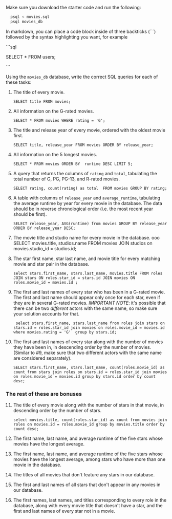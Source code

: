 Make sure you download the starter code and run the following:

```sh
  psql < movies.sql
  psql movies_db
```

In markdown, you can place a code block inside of three backticks (```) followed by the syntax highlighting you want, for example

\```sql

SELECT \* FROM users;

\```




Using the `movies_db` database, write the correct SQL queries for each of these tasks:

1.  The title of every movie.

		SELECT title FROM movies;

2.  All information on the G-rated movies.

		SELECT * FROM movies WHERE rating = 'G';


3.  The title and release year of every movie, ordered with the
    oldest movie first.

		SELECT title, release_year FROM movies ORDER BY release_year; 

4.  All information on the 5 longest movies.

		SELECT * FROM movies ORDER BY  runtime DESC LIMIT 5;

5.  A query that returns the columns of `rating` and `total`, tabulating the
    total number of G, PG, PG-13, and R-rated movies.
	
		SELECT rating, count(rating) as total  FROM movies GROUP BY rating;

6.  A table with columns of `release_year` and `average_runtime`,
    tabulating the average runtime by year for every movie in the database. The data should be in reverse chronological order (i.e. the most recent year should be first).

		SELECT release_year, AVG(runtime) from movies GROUP BY release_year ORDER BY release_year DESC;

7.  The movie title and studio name for every movie in the
    database.
	ooo
		SELECT movies.title, studios.name FROM movies JOIN studios on movies.studio_id = studios.id;

8.  The star first name, star last name, and movie title for every
    matching movie and star pair in the database.


		select stars.first_name, stars.last_name, movies.title FROM roles JOIN stars ON roles.star_id = stars.id JOIN movies ON roles.movie_id = movies.id ;


9.  The first and last names of every star who has been in a G-rated movie. The first and last name should appear only once for each star, even if they are in several G-rated movies. *IMPORTANT NOTE*: it's possible that there can be two *different* actors with the same name, so make sure your solution accounts for that.
	
		 select stars.first_name, stars.last_name from roles join stars on stars.id = roles.star_id join movies on roles.movie_id = movies.id where movies.rating = 'G'  group by stars.id;


10. The first and last names of every star along with the number
    of movies they have been in, in descending order by the number of movies. (Similar to #9, make sure
    that two different actors with the same name are considered separately).

	
		SELECT stars.first_name, stars.last_name, count(roles.movie_id) as count from stars join roles on stars.id = roles.star_id join movies on roles.movie_id = movies.id group by stars.id order by count desc;


### The rest of these are bonuses

11. The title of every movie along with the number of stars in
    that movie, in descending order by the number of stars.

		select movies.title, count(roles.star_id) as count from movies join roles on movies.id = roles.movie_id group by movies.title order by count desc;
	
12. The first name, last name, and average runtime of the five
    stars whose movies have the longest average.
	
	

13. The first name, last name, and average runtime of the five
    stars whose movies have the longest average, among stars who have more than one movie in the database.

14. The titles of all movies that don't feature any stars in our
    database.

15. The first and last names of all stars that don't appear in any movies in our database.

16. The first names, last names, and titles corresponding to every
    role in the database, along with every movie title that doesn't have a star, and the first and last names of every star not in a movie.
